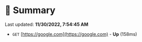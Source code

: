# 📖 Summary
Last updated: **11/30/2022, 7:54:45 AM**

- `GET` [https://google.com](https://google.com) - **Up** (158ms)
